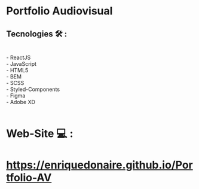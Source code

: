 # Portfolio Audiovisual 

##  Tecnologies 🛠️  : 
<br/>
- ReactJS <br/>
- JavaScript <br/>
- HTML5 <br/>
- BEM <br/>
- SCSS <br/>
- Styled-Components <br/>
- Figma <br/>
- Adobe XD <br/>
<br/>

# Web-Site  💻 : 

#   https://enriquedonaire.github.io/Portfolio-AV
